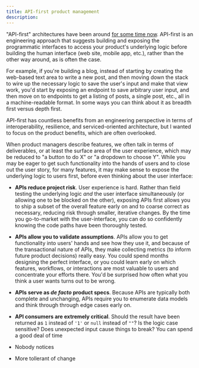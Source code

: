 ```yaml
---
title: API-first product management
description:
---
```


"API-first" architectures have been around [for some time now](https://apievangelist.com/2014/08/11/what-is-an-api-first-strategy-adding-some-dimensions-to-this-new-question/). API-first is an engineering approach that suggests building and exposing the programmatic interfaces to access your product's underlying logic before building the human interface (web site, mobile app, etc.), rather than the other way around, as is often the case. 

For example, if you're building a blog, instead of starting by creating the web-based text area to write a new post, and then moving down the stack to wire up the necessary logic to save the user's input and make that view work, you'd start by exposing an endpoint to save arbitrary user input, and then move on to endpoints to get a listing of posts, a single post, etc., all in a machine-readable format. In some ways you can think about it as breadth first versus depth first.

API-first has countless benefits from an engineering perspective in terms of interoperability, resilience, and serviced-oriented architecture, but I wanted to focus on the product benefits, which are often overlooked.

When product managers describe features, we often talk in terms of deliverables, or at least the surface area of the user experience, which may be reduced to "a button to do X" or "a dropdown to choose Y". While you may be eager to get such functionality into the hands of users and to close out the user story, for many features, it may make sense to expose the underlying logic to users first, before even thinking about the user interface:

* **APIs reduce project risk**. User experience is hard. Rather than field testing the underlying logic *and* the user interface simultaneously (or allowing one to be blocked on the other), exposing APIs first allows you to ship a subset of the overall feature early on and to coarse correct as necessary, reducing risk through smaller, iterative changes. By the time you go-to-market with the user-interface, you can do so confidently knowing the code paths have been thoroughly tested.
* **APIs allow you to validate assumptions**. APIs allow you to get functionality into users' hands and see how they use it, and because of the transactional nature of APIs, they make collecting metrics (to inform future product decisions) really easy. You could spend months designing the perfect interface, or you could learn early on which features, workflows, or interactions are most valuable to users and concentrate your efforts there. You'd be surprised how often what you think a user wants turns out to be wrong.
* **APIs serve as *de facto* product specs**. Because APIs are typically both complete and unchanging, APIs require you to enumerate data models and think through through edge cases early on. 
* **API consumers are extremely critical**. Should the result have been returned as `1` instead of `'1'` or `null` instead of `""`? Is the logic case sensitive? Does unexpected input cause things to break? You can spend a good deal of time 


* Nobody notices
* More tollerant of change